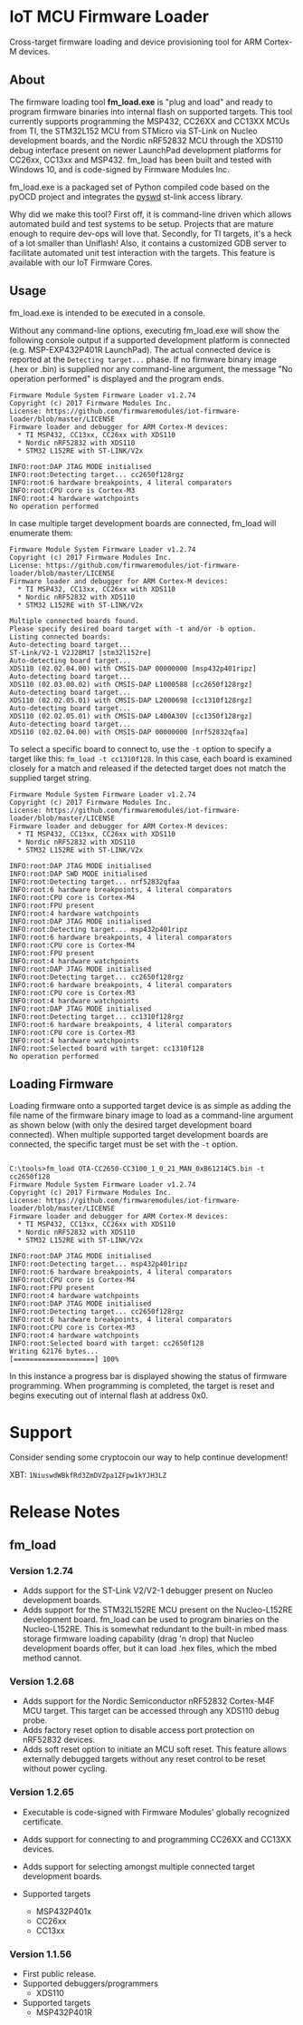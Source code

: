 # IoT MCU Firmware Loader
Cross-target firmware loading and device provisioning tool for ARM Cortex-M devices.

## About
The firmware loading tool **fm_load.exe** is "plug and load" and ready to program firmware binaries into internal flash on supported targets.    This tool currently supports programming the MSP432, CC26XX and CC13XX MCUs from TI, the STM32L152 MCU from STMicro via ST-Link on Nucleo development boards, and the Nordic nRF52832 MCU through the XDS110 debug interface present on newer LaunchPad development platforms for CC26xx, CC13xx and MSP432.  fm_load has been built and tested with Windows 10, and is code-signed by Firmware Modules Inc.

fm_load.exe is a packaged set of Python compiled code based on the pyOCD project and integrates the [pyswd](https://github.com/pavelrevak/pyswd) st-link access library.

Why did we make this tool?
First off, it is command-line driven which allows automated build and test systems to be setup. Projects that are mature enough to require dev-ops will love that. Secondly, for TI targets, it's a heck of a lot smaller than Uniflash!  Also, it contains a customized GDB server to facilitate automated unit test interaction with the targets.  This feature is available with our IoT Firmware Cores.

## Usage

fm_load.exe is intended to be executed in a console.

Without any command-line options, executing fm_load.exe will show the following console output if a supported development platform is connected (e.g. MSP-EXP432P401R LaunchPad).  The actual connected device is reported at the `Detecting target...` phase.   If no firmware binary image (.hex or .bin) is supplied nor any command-line argument, the message "No operation performed" is displayed and the program ends.
```
Firmware Module System Firmware Loader v1.2.74
Copyright (c) 2017 Firmware Modules Inc.
License: https://github.com/firmwaremodules/iot-firmware-loader/blob/master/LICENSE
Firmware loader and debugger for ARM Cortex-M devices:
  * TI MSP432, CC13xx, CC26xx with XDS110
  * Nordic nRF52832 with XDS110
  * STM32 L152RE with ST-LINK/V2x

INFO:root:DAP JTAG MODE initialised
INFO:root:Detecting target... cc2650f128rgz
INFO:root:6 hardware breakpoints, 4 literal comparators
INFO:root:CPU core is Cortex-M3
INFO:root:4 hardware watchpoints
No operation performed
```

In case multiple target development boards are connected, fm_load will enumerate them:
```
Firmware Module System Firmware Loader v1.2.74
Copyright (c) 2017 Firmware Modules Inc.
License: https://github.com/firmwaremodules/iot-firmware-loader/blob/master/LICENSE
Firmware loader and debugger for ARM Cortex-M devices:
  * TI MSP432, CC13xx, CC26xx with XDS110
  * Nordic nRF52832 with XDS110
  * STM32 L152RE with ST-LINK/V2x

Multiple connected boards found.
Please specify desired board target with -t and/or -b option.
Listing connected boards:
Auto-detecting board target...
ST-Link/V2-1 V2J28M17 [stm32l152re]
Auto-detecting board target...
XDS110 (02.02.04.00) with CMSIS-DAP 00000000 [msp432p401ripz]
Auto-detecting board target...
XDS110 (02.03.00.02) with CMSIS-DAP L1000588 [cc2650f128rgz]
Auto-detecting board target...
XDS110 (02.02.05.01) with CMSIS-DAP L2000698 [cc1310f128rgz]
Auto-detecting board target...
XDS110 (02.02.05.01) with CMSIS-DAP L400A30V [cc1350f128rgz]
Auto-detecting board target...
XDS110 (02.02.04.00) with CMSIS-DAP 00000000 [nrf52832qfaa]
```
To select a specific board to connect to,  use the `-t` option to specify a target like this:
`fm_load -t cc1310f128`.  In this case, each board is examined closely for a match and released if the detected target does not match the supplied target string.

```
Firmware Module System Firmware Loader v1.2.74
Copyright (c) 2017 Firmware Modules Inc.
License: https://github.com/firmwaremodules/iot-firmware-loader/blob/master/LICENSE
Firmware loader and debugger for ARM Cortex-M devices:
  * TI MSP432, CC13xx, CC26xx with XDS110
  * Nordic nRF52832 with XDS110
  * STM32 L152RE with ST-LINK/V2x

INFO:root:DAP JTAG MODE initialised
INFO:root:DAP SWD MODE initialised
INFO:root:Detecting target... nrf52832qfaa
INFO:root:6 hardware breakpoints, 4 literal comparators
INFO:root:CPU core is Cortex-M4
INFO:root:FPU present
INFO:root:4 hardware watchpoints
INFO:root:DAP JTAG MODE initialised
INFO:root:Detecting target... msp432p401ripz
INFO:root:6 hardware breakpoints, 4 literal comparators
INFO:root:CPU core is Cortex-M4
INFO:root:FPU present
INFO:root:4 hardware watchpoints
INFO:root:DAP JTAG MODE initialised
INFO:root:Detecting target... cc2650f128rgz
INFO:root:6 hardware breakpoints, 4 literal comparators
INFO:root:CPU core is Cortex-M3
INFO:root:4 hardware watchpoints
INFO:root:DAP JTAG MODE initialised
INFO:root:Detecting target... cc1310f128rgz
INFO:root:6 hardware breakpoints, 4 literal comparators
INFO:root:CPU core is Cortex-M3
INFO:root:4 hardware watchpoints
INFO:root:Selected board with target: cc1310f128
No operation performed
```


## Loading Firmware

Loading firmware onto a supported target device is as simple as adding the file name of the firmware binary image to load as a command-line argument as shown below (with only the desired target development board connected).  When multiple supported target development boards are connected, the specific target must be set with the `-t` option.

```

C:\tools>fm_load OTA-CC2650-CC3100_1_0_21_MAN_0xB61214C5.bin -t cc2650f128
Firmware Module System Firmware Loader v1.2.74
Copyright (c) 2017 Firmware Modules Inc.
License: https://github.com/firmwaremodules/iot-firmware-loader/blob/master/LICENSE
Firmware loader and debugger for ARM Cortex-M devices:
  * TI MSP432, CC13xx, CC26xx with XDS110
  * Nordic nRF52832 with XDS110
  * STM32 L152RE with ST-LINK/V2x

INFO:root:DAP JTAG MODE initialised
INFO:root:Detecting target... msp432p401ripz
INFO:root:6 hardware breakpoints, 4 literal comparators
INFO:root:CPU core is Cortex-M4
INFO:root:FPU present
INFO:root:4 hardware watchpoints
INFO:root:DAP JTAG MODE initialised
INFO:root:Detecting target... cc2650f128rgz
INFO:root:6 hardware breakpoints, 4 literal comparators
INFO:root:CPU core is Cortex-M3
INFO:root:4 hardware watchpoints
INFO:root:Selected board with target: cc2650f128
Writing 62176 bytes...
[====================] 100%
```

In this instance a progress bar is displayed showing the status of firmware programming.  When programming is completed, the target is reset and begins executing out of internal flash at address 0x0.

# Support

Consider sending some cryptocoin our way to help continue development!

XBT: `1NiuswdWBkfRd3ZmDVZpa1ZFpw1kYJH3LZ`


# Release Notes

## fm_load

### Version 1.2.74
* Adds support for the ST-Link V2/V2-1 debugger present on Nucleo development boards.
* Adds support for the STM32L152RE MCU present on the Nucleo-L152RE development board.  fm_load can be used to program binaries on the Nucleo-L152RE.  This is somewhat redundant to the built-in mbed mass storage firmware loading capability (drag 'n drop) that Nucleo development boards offer, but it can load .hex files, which the mbed method cannot.

### Version 1.2.68
* Adds support for the Nordic Semiconductor nRF52832 Cortex-M4F MCU target.  This target can be accessed through any XDS110 debug probe.
* Adds factory reset option to disable access port protection on nRF52832 devices.
* Adds soft reset option to initiate an MCU soft reset. This feature allows externally debugged targets without any reset control to be reset without power cycling.

### Version 1.2.65
* Executable is code-signed with Firmware Modules' globally recognized certificate.
* Adds support for connecting to and programming CC26XX and CC13XX devices.
* Adds support for selecting amongst multiple connected target development boards.

* Supported targets
  * MSP432P401x
  * CC26xx
  * CC13xx

### Version 1.1.56

* First public release.
* Supported debuggers/programmers
  * XDS110
* Supported targets
  * MSP432P401R 
